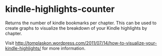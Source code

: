 kindle-highlights-counter
=========================

Returns the number of kindle bookmarks per chapter. This can be used to create graphs to visualize the breakdown of your Kindle highlights by chapter.

Visit http://tomplaskon.wordpress.com/2011/07/14/how-to-visualize-your-kindle-highlights/ for more information.